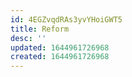 ```yaml
---
id: 4EGZvqdRAs3yvYHoiGWT5
title: Reform
desc: ''
updated: 1644961726968
created: 1644961726968
---
```


